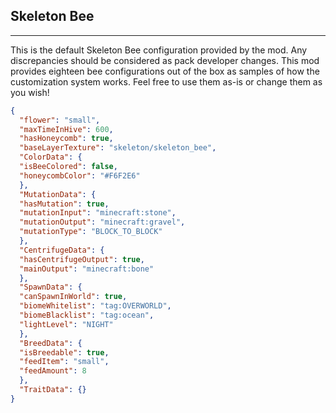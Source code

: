 ##  **Skeleton Bee**  

***  

This is the default Skeleton Bee configuration provided by the mod. Any discrepancies should be considered as pack developer changes. This mod provides eighteen bee configurations out of the box as samples of how the customization system works. Feel free to use them as-is or change them as you wish!  
  

```json  
{  
  "flower": "small",  
  "maxTimeInHive": 600,  
  "hasHoneycomb": true,  
  "baseLayerTexture": "skeleton/skeleton_bee",  
  "ColorData": {  
  "isBeeColored": false,  
  "honeycombColor": "#F6F2E6"  
  },  
  "MutationData": {  
  "hasMutation": true,  
  "mutationInput": "minecraft:stone",  
  "mutationOutput": "minecraft:gravel",  
  "mutationType": "BLOCK_TO_BLOCK"  
  },  
  "CentrifugeData": {  
  "hasCentrifugeOutput": true,  
  "mainOutput": "minecraft:bone"  
  },  
  "SpawnData": {  
  "canSpawnInWorld": true,  
  "biomeWhitelist": "tag:OVERWORLD",  
  "biomeBlacklist": "tag:ocean",  
  "lightLevel": "NIGHT"  
  },  
  "BreedData": {  
  "isBreedable": true,  
  "feedItem": "small",  
  "feedAmount": 8  
  },  
  "TraitData": {}  
}
```
<!--stackedit_data:
eyJoaXN0b3J5IjpbLTE1MjQ1NDYwMzldfQ==
-->